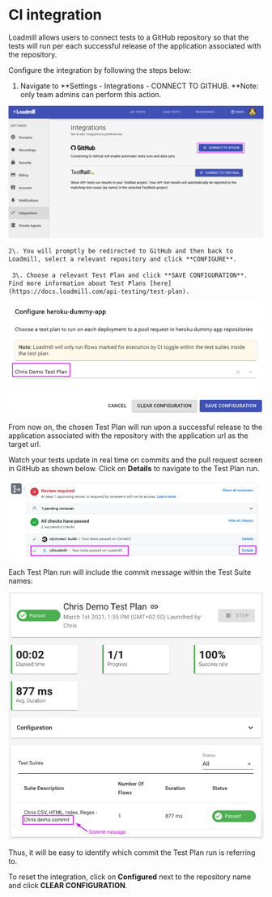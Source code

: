 # CI integration

Loadmill allows users to connect tests to a GitHub repository so that the tests will run per each successful release of the application associated with the repository. 

Configure the integration by following the steps below:

1. Navigate to **Settings - Integrations - CONNECT TO GITHUB. **Note: only team admins can perform this action.

![GitHub Integration Settings page](../../.gitbook/assets/screenshot-2021-03-01t123334.606.png)

    2\. You will promptly be redirected to GitHub and then back to Loadmill, select a relevant repository and click **CONFIGURE**.

     3\. Choose a relevant Test Plan and click **SAVE CONFIGURATION**. Find more information about Test Plans [here](https://docs.loadmill.com/api-testing/test-plan).

![Selecting Test Plan](../../.gitbook/assets/screenshot-2021-03-01t154532.233.png)

From now on, the chosen Test Plan will run upon a successful release to the application associated with the repository with the application url as the target url. 

Watch your tests update in real time on commits and the pull request screen in GitHub as shown below. Click on **Details** to navigate to the Test Plan run.

![Pull request screen](../../.gitbook/assets/screenshot-2021-03-01t160732.221.png)

Each Test Plan run will include the commit message within the Test Suite names:

![Test Plan run screen](../../.gitbook/assets/screenshot-2021-03-01t162452.885.png)

Thus, it will be easy to identify which commit the Test Plan run is referring to.

To reset the integration, click on **Configured** next to the repository name and click **CLEAR CONFIGURATION**.
